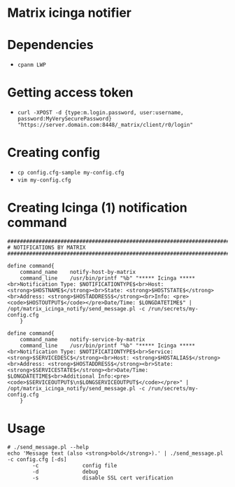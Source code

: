 # Matrix icinga notifier

# Dependencies

* `cpanm LWP`

# Getting access token

* `curl -XPOST -d {type:m.login.password, user:username, password:MyVerySecurePassword} "https://server.domain.com:8448/_matrix/client/r0/login"`

# Creating config

* `cp config.cfg-sample my-config.cfg`
* `vim my-config.cfg`

# Creating Icinga (1) notification command

```
################################################################################
# NOTIFICATIONS BY MATRIX
################################################################################

define command{
	command_name	notify-host-by-matrix
	command_line	/usr/bin/printf "%b" "***** Icinga *****<br>Notification Type: $NOTIFICATIONTYPE$<br>Host: <strong>$HOSTNAME$</strong><br>State: <strong>$HOSTSTATE$</strong><br>Address: <strong>$HOSTADDRESS$</strong><br>Info: <pre><code>$HOSTOUTPUT$</code></pre>Date/Time: $LONGDATETIME$" | /opt/matrix_icinga_notify/send_message.pl -c /run/secrets/my-config.cfg
	}

define command{
	command_name	notify-service-by-matrix
	command_line	/usr/bin/printf "%b" "***** Icinga *****<br>Notification Type: $NOTIFICATIONTYPE$<br>Service: <strong>$SERVICEDESC$</strong><br>Host: <strong>$HOSTALIAS$</strong><br>Address: <strong>$HOSTADDRESS$</strong><br>State: <strong>$SERVICESTATE$</strong><br>Date/Time: $LONGDATETIME$<br>Additional Info:<pre><code>$SERVICEOUTPUT$\n$LONGSERVICEOUTPUT$</code></pre>" | /opt/matrix_icinga_notify/send_message.pl -c /run/secrets/my-config.cfg
	}
```

# Usage

```
# ./send_message.pl --help
echo 'Message text (also <strong>bold</strong>).' | ./send_message.pl -c config.cfg [-ds]
        -c              config file
        -d              debug
        -s              disable SSL cert verification
```
